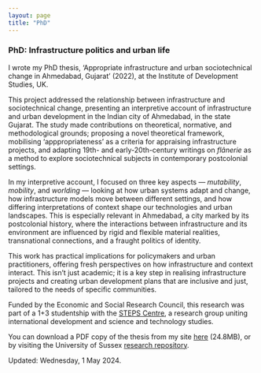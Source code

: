 ```yaml
---  
layout: page
title: "PhD"
---  
```


### PhD: Infrastructure politics and urban life  
  
I wrote my PhD thesis, ‘Appropriate infrastructure and urban sociotechnical change in Ahmedabad, Gujarat’ (2022), at the Institute of Development Studies, UK.

This project addressed the relationship between infrastructure and sociotechnical change, presenting an interpretive account of infrastructure and urban development in the Indian city of Ahmedabad, in the state Gujarat. The study made contributions on theoretical, normative, and methodological grounds; proposing a novel theoretical framework, mobilising ‘apppropriateness’ as a criteria for appraising infrastructure projects, and adapting 19th- and early-20th-century writings on _flânerie_ as a method to explore sociotechnical subjects in contemporary postcolonial settings.

In my interpretive account, I focused on three key aspects — _mutability_, _mobility_, and _worlding_ — looking at how urban systems adapt and change, how infrastructure models move between different settings, and how differing interpretations of context shape our technologies and urban landscapes. This is especially relevant in Ahmedabad, a city marked by its postcolonial history, where the interactions between infrastructure and its environment are influenced by rigid and flexible material realities, transnational connections, and a fraught politics of identity.

This work has practical implications for policymakers and urban practitioners, offering fresh perspectives on how infrastructure and context interact. This isn’t just academic; it is a key step in realising infrastructure projects and creating urban development plans that are inclusive and just, tailored to the needs of specific communities.

Funded by the Economic and Social Research Council, this research was part of a 1+3 studentship with the [STEPS Centre](https://steps-centre.org/), a research group uniting international development and science and technology studies.  
  
You can download a PDF copy of the thesis from my site [here](https://www.justinpickard.net/mutability-mobility-worlding.pdf) (24.8MB), or by visiting the University of Sussex [research repository](https://sro.sussex.ac.uk/id/eprint/106225/).

Updated: Wednesday, 1 May 2024.